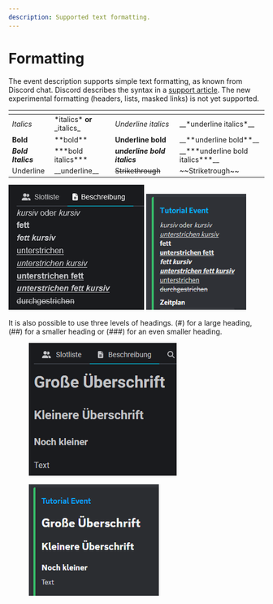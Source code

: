 ```yaml
---
description: Supported text formatting.
---
```


# Formatting

The event description supports simple text formatting, as known from Discord chat. Discord describes the syntax in a [support article](https://support.discord.com/hc/en-us/articles/210298617-Markdown-Text-101-Chat-Formatting-Bold-Italic-Underline-). The new experimental formatting (headers, lists, masked links) is not yet supported.

<table data-header-hidden data-full-width="true"><thead><tr><th></th><th></th><th></th><th></th></tr></thead><tbody><tr><td><em>Italics</em></td><td>*italics* <strong>or</strong> _italics_</td><td><em>Underline italics</em></td><td>__*underline italics*__</td></tr><tr><td><strong>Bold</strong></td><td>**bold**</td><td><strong>Underline bold</strong></td><td>__**underline bold**__</td></tr><tr><td><em><strong>Bold Italics</strong></em></td><td>***bold italics***</td><td><em><strong>underline bold italics</strong></em></td><td>__***underline bold italics***__</td></tr><tr><td>Underline</td><td>__underline__</td><td><del>Strikethrough</del></td><td> ~~Striketrough~~</td></tr></tbody></table>

![Supported formatting on the website](../.gitbook/assets/Slotbot-DE-EventDescriptionMarkdown.png) ![How it looks in Discord](../.gitbook/assets/Slotbot-BeschreibungFormat-Discord.png)

It is also possible to use three levels of headings. (#) for a large heading, (##) for a smaller heading or (###) for an even smaller heading.

<div>

<figure><img src="../.gitbook/assets/Slotbot-DE-EventDescriptionHeadings.png" alt=""><figcaption></figcaption></figure>

 

<figure><img src="../.gitbook/assets/Slotbot-DE-EventDescriptionHeadings-Discord.png" alt=""><figcaption></figcaption></figure>

</div>
